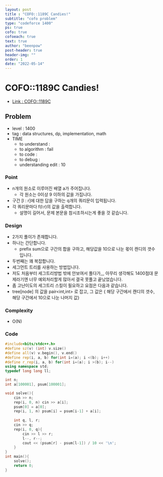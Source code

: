 ```yaml
---
layout: post
title : "COFO::1189C Candies!"
subtitle: "cofo problem"
type: "codeforce 1400"
ps: true
cofo: true
cofoeach: true
text: true
author: "beenpow"
post-header: true
header-img: ""
order: 1
date: "2022-05-14"
---
```

# COFO::1189C Candies!
- [Link : COFO::1189C](https://codeforces.com/problemset/problem/1189/C)


## Problem 

- level : 1400
- tag : data structures, dp, implementation, math
- TIME
  - to understand    : 
  - to algorithm     : fail
  - to code          : 
  - to debug         : 
  - understanding edit : 10

### Point
- n개의 원소로 이루어진 배열 a가 주어집니다.
  - 각 원소는 0이상 9 이하의 값을 가집니다.
- 구간 [l : r]에 대한 답을 구하는 q개의 쿼리문이 입력됩니다.
- 각 쿼리문마다 f(l:r)의 값을 출력합니다.
  - 설명이 길어서, 문제 본문을 참시조하시는게 좋을 것 같습니다.

### Design
- 2가지 풀이가 존재합니다.
- 하나는 간단합니다.
  - prefix sum으로 구간의 합을 구하고, 해당값을 10으로 나눈 몫이 캔디의 갯수입니다.
- 두번째는 꽤 복잡합니다.
 - 세그먼트 트리를 사용하는 방법입니다.
- 저도 처음부터 세그트리방법 밖에 안보여서 풀다가,,, 아무리 생각해도 1400점대 문제라기엔 너무 예외처리할게 많아서 결국 못풀고 끝났었습니다.
- 좀 고난이도의 세그트리 스킬이 필요하고 요점은 다음과 같습니다.
- tree[node] 의 값을 pair<int,int> 로 잡고, 그 값은 { 해당 구간에서 캔디의 갯수, 해당 구간에서 10으로 나눈 나머지 값}


### Complexity
- O(N)

### Code

```cpp
#include<bits/stdc++.h>
#define sz(v) (int) v.size()
#define all(v) v.begin(), v.end()
#define rep(i, a, b) for(int i=(a); i <(b); i++)
#define r_rep(i, a, b) for(int i=(a); i >(b); i--)
using namespace std;
typedef long long ll;

int n;
int a[100001], psum[100001];

void solve(){
    cin >> n;
    rep(i, 0, n) cin >> a[i];
    psum[0] = a[0];
    rep(i, 1, n) psum[i] = psum[i-1] + a[i];
    
    int q, l, r;
    cin >> q;
    rep(i, 0, q){
        cin >> l >> r;
        l--, r--;
        cout << (psum[r] - psum[l-1]) / 10 << '\n';
    }
}
int main(){
    solve();
    return 0;
}
```
